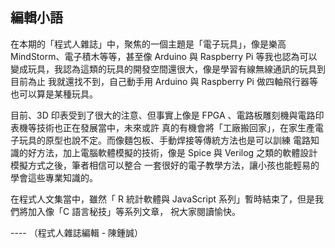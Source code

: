 ## 編輯小語

在本期的「程式人雜誌」中，聚焦的一個主題是「電子玩具」，像是樂高 MindStorm、電子積木等等，甚至像 Arduino 與
Raspberry Pi 等我也認為可以變成玩具，我認為這類的玩具的開發空間還很大，像是學習有線無線通訊的玩具到目前為止
我就還找不到，自己動手用 Arduino 與 Raspberry Pi 做四軸飛行器等也可以算是某種玩具。

目前、3D 印表受到了很大的注意、但事實上像是 FPGA 、電路板雕刻機與電路印表機等技術也正在發展當中，未來或許
真的有機會將「工廠搬回家」，在家生產電子玩具的原型也說不定。而像麵包板、手動焊接等傳統方法也是可以訓練
電路知識的好方法，加上電腦軟體模擬的技術，像是 Spice 與 Verilog 之類的軟體設計模擬方式之後，筆者相信可以整合
一套很好的電子教學方法，讓小孩也能輕易的學會這些專業知識的。

在程式人文集當中，雖然「 R 統計軟體與 JavaScript 系列」暫時結束了，但是我們將加入像「C 語言秘技」等系列文章，
祝大家閱讀愉快。

---- （程式人雜誌編輯 - 陳鍾誠）
                       